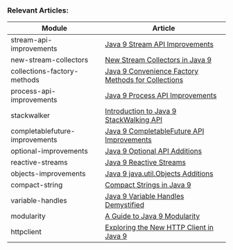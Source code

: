 ### Relevant Articles: 

Module | Article
--|--
stream-api-improvements | [Java 9 Stream API Improvements](http://www.baeldung.com/java-9-stream-api)
new-stream-collectors | [New Stream Collectors in Java 9](http://www.baeldung.com/java9-stream-collectors)
collections-factory-methods | [Java 9 Convenience Factory Methods for Collections](http://www.baeldung.com/java-9-collections-factory-methods)
process-api-improvements | [Java 9 Process API Improvements](http://www.baeldung.com/java-9-process-api)
stackwalker | [Introduction to Java 9 StackWalking API](http://www.baeldung.com/java-9-stackwalking-api)
completablefuture-improvements | [Java 9 CompletableFuture API Improvements](http://www.baeldung.com/java-9-completablefuture)
optional-improvements | [Java 9 Optional API Additions](http://www.baeldung.com/java-9-optional)
reactive-streams | [Java 9 Reactive Streams](http://www.baeldung.com/java-9-reactive-streams)
objects-improvements | [Java 9 java.util.Objects Additions](http://www.baeldung.com/java-9-objects-new)
compact-string | [Compact Strings in Java 9](http://www.baeldung.com/java-9-compact-string)
variable-handles | [Java 9 Variable Handles Demystified](http://www.baeldung.com/java-variable-handles)
modularity | [A Guide to Java 9 Modularity](http://www.baeldung.com/java-9-modularity)
httpclient | [Exploring the New HTTP Client in Java 9](http://www.baeldung.com/java-9-http-client)